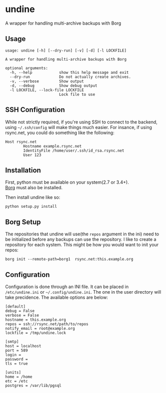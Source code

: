 # undine
A wrapper for handling multi-archive backups with Borg

## Usage

    usage: undine [-h] [--dry-run] [-v] [-d] [-l LOCKFILE]

    A wrapper for handling multi-archive backups with Borg

    optional arguments:
      -h, --help            show this help message and exit
      --dry-run             Do not actually create archives.
      -v, --verbose         Show output
      -d, --debug           Show debug output
      -l LOCKFILE, --lock-file LOCKFILE
                            Lock file to use

## SSH Configuration

While not strictly required, if you're using SSH to connect to the 
backend, using `~/.ssh/config` will make things much easier.  For 
insance, if using rsync.net, you could do something like the following:

    Host rsync.net
            Hostname example.rsync.net
            IdentityFile /home/user/.ssh/id_rsa.rsync.net
            User 123

## Installation

First, python must be available on your system(2.7 or 3.4+).  
[Borg](https://www.borgbackup.org/) must also be installed.

Then install undine like so:

    python setup.py install

## Borg Setup

The repositories that undine will use(the `repos` argument in the ini) need to 
be initialized before any backups can use the repository.  I like to create a 
repository for each system.  This might be how you would want to init your repos:

    borg init --remote-path=borg1  rsync.net:this.example.org

## Configuration

Configuration is done through an INI file.  It can be placed in 
`/etc/undine.ini` or `~/.config/undine.ini`.  The one in the user 
directory will take precidence.  The available options are below: 

    [default]
    debug = False
    verbose = False
    hostname = this.example.org
    repos = ssh://rsync.net/path/to/repos
    notify_email = root@example.org
    lockfile = /tmp/undine.lock

    [smtp]
    host = localhost
    port = 589
    login =
    password =
    tls = true

    [units]
    home = /home
    etc = /etc
    postgres = /var/lib/pgsql